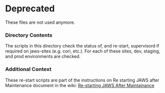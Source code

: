 # Deprecated
These files are not used anymore. 

### Directory Contents 
The scripts in this directory check the status of, and re-start, supervisord if required on jaws-sites (e.g. cori, etc.).  For each of these sites, dev, staging, and prod environments are checked.

### Additional Context
These re-start scripts are part of the instructions on Re starting JAWS after Maintenance document in the wiki: [Re-starting JAWS After Maintainance](
https://code.jgi.doe.gov/advanced-analysis/jaws/-/wikis/Re-starting-JAWS-after-Maintenance)
